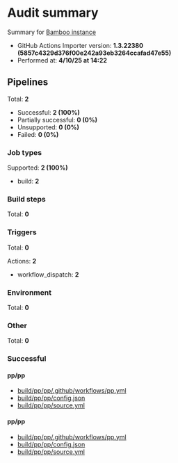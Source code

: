 # Audit summary

Summary for [Bamboo instance](http://backstage-demo-bamboo.westeurope.cloudapp.azure.com)

- GitHub Actions Importer version: **1.3.22380 (5857c4329d376f00e242a93eb3264ccafad47e55)**
- Performed at: **4/10/25 at 14:22**

## Pipelines

Total: **2**

- Successful: **2 (100%)**
- Partially successful: **0 (0%)**
- Unsupported: **0 (0%)**
- Failed: **0 (0%)**

### Job types

Supported: **2 (100%)**

- build: **2**

### Build steps

Total: **0**

### Triggers

Total: **0**

Actions: **2**

- workflow_dispatch: **2**

### Environment

Total: **0**

### Other

Total: **0**

### Successful

#### pp/pp

- [build/pp/pp/.github/workflows/pp.yml](build/pp/pp/.github/workflows/pp.yml)
- [build/pp/pp/config.json](build/pp/pp/config.json)
- [build/pp/pp/source.yml](build/pp/pp/source.yml)

#### pp/pp

- [build/pp/pp/.github/workflows/pp.yml](build/pp/pp/.github/workflows/pp.yml)
- [build/pp/pp/config.json](build/pp/pp/config.json)
- [build/pp/pp/source.yml](build/pp/pp/source.yml)
